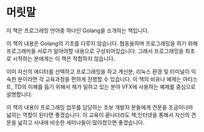 # 머릿말

이 책은 프로그래밍 언어중 하나인 Golang을 소개하는 책입니다.

이 책의 내용은 Golang의 기초를 다루지 않습니다.
협동을하며 프로그래밍을 하기 위해 프로그래머들 서로가 알아야할 내용으로 구성되어있습니다.
그래서 프로그래밍을 최초로 시작하는 분에게는 이 책은 적합하지 않습니다.

이미 자신의 에디터를 선택하고 프로그래밍을 하고 계신분,
리눅스 환경 및 터미널이 익숙한 분이라면 각 교육과정을 편하게 진행할 수 있습니다.
이 책의 비유나 예제는 아티스트, TD의 이해를 돕기 위해서 제가 일하고 있는 분야 VFX에 사용하는 예제를 중심으로 설명합니다.

이 책의 내용이 프로그래밍 업무를 담당하는 초보 개발자 분들에게 견문을 조금이나마 넓히는 역할이 된다면 좋겠습니다.
이 교육이 끝나더라도 책,인터넷을 통해서 자신의 견문을 넓히고 사내에 비슷한 세미나들이 많아졌으면 좋겠습니다.

